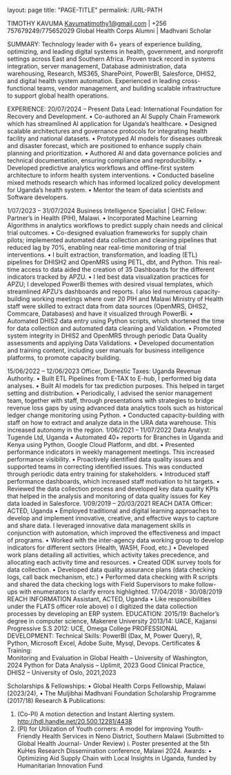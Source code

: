 layout: page
title: "PAGE-TITLE"
permalink: /URL-PATH

TIMOTHY KAVUMA
Kavumatimothy1@gmail.com | +256 757679249/775652029
Global Health Corps Alumni | Madhvani Scholar

SUMMARY:
Technology leader with 6+ years of experience building, optimizing, and leading digital systems in health, government, and nonprofit settings across East and Southern Africa. Proven track record in systems integration, server management, Database administration, data warehousing, Research, MS365, SharePoint, PowerBI, Salesforce, DHIS2, and digital health system automation. Experienced in leading cross-functional teams, vendor management, and building scalable infrastructure to support global health operations.

EXPERIENCE:
20/07/2024 – Present
Data Lead: International Foundation for Recovery and Development.
•	Co-authored an AI Supply Chain Framework which has streamlined AI application for Uganda’s healthcare.
•	Designed scalable architectures and governance protocols for integrating health facility and national datasets.
•	Prototyped AI models for diseases outbreak and disaster forecast, which are positioned to enhance supply chain planning and prioritization.
•	Authored AI and data governance policies and technical documentation, ensuring compliance and reproducibility.
•	Developed predictive analytics workflows and offline-first system architecture to inform health system interventions.
•	Conducted baseline mixed methods research which has informed localized policy development for Uganda’s health system.
•	Mentor the team of data scientists and Software developers.

1/07/2023 – 31/07/2024
Business Intelligence Specialist | GHC Fellow: Partner’s in Health (PIH), Malawi.
•	Incorporated Machine Learning Algorithms in analytics workflows to predict supply chain needs and clinical trial outcomes.
•	Co-designed evaluation frameworks for supply chain pilots; implemented automated data collection and cleaning pipelines that reduced lag by 70%, enabling near real-time monitoring of trial interventions.
•	I built extraction, transformation, and loading (ETL) pipelines for DHISH2 and OpenMRS using PETL, dbt, and Python. This real-time access to data aided the creation of 35 Dashboards for the different indicators tracked by APZU.
•	I led best data visualization practices for APZU; I developed PowerBi themes with desired visual templates, which streamlined APZU’s dashboards and reports. I also led numerous capacity-building working meetings where over 20 PIH and Malawi Ministry of Health staff were skilled to extract data from data sources (OpenMRS, DHIS2, Commcare, Databases) and have it visualized through PowerBi. 
•	Automated DHIS2 data entry using Python scripts, which shortened the time for data collection and automated data cleaning and Validation.
•	Promoted system integrity in DHIS2 and OpenMRS through periodic Data Quality assessments and applying Data Validations.
•	Developed documentation and training content, including user manuals for business intelligence platforms, to promote capacity building.

15/06/2022 – 12/06/2023
Officer, Domestic Taxes: Uganda Revenue Authority.
•	Built ETL Pipelines from E-TAX to E-hub, I performed big data analyses. 
•	Built AI models for tax prediction purposes. This helped in target setting and distribution.
•	Periodically, I advised the senior management team, together with staff, through presentations with strategies to bridge revenue loss gaps by using advanced data analytics tools such as historical ledger change monitoring using Python.
•	Conducted capacity-building with staff on how to extract and analyze data in the URA data warehouse. This increased autonomy in the region.
1/06/2021 – 11/07/2022
Data Analyst: Tugende Ltd, Uganda
•	Automated 40+ reports for Branches in Uganda and Kenya using Python, Google Cloud Platform, and dbt. 
•	Presented performance indicators in weekly management meetings. This increased performance visibility.
•	Proactively identified data quality issues and supported teams in correcting identified issues. This was conducted through periodic data entry training for stakeholders.
•	Introduced staff performance dashboards, which increased staff motivation to hit targets.
•	Reviewed the data collection process and developed key data quality KPIs that helped in the analysis and monitoring of data quality issues for Key data loaded in Salesforce.
1/09/2019 – 20/03/2021
REACH DATA Officer: ACTED, Uganda
•	Employed traditional and digital learning approaches to develop and implement innovative, creative, and effective ways to capture and share data. I leveraged innovative data management skills in conjunction with automation, which improved the effectiveness and impact of programs.
•	Worked with the inter-agency data working group to develop indicators for different sectors (Health, WASH, Food, etc.)
•	Developed work plans detailing all activities, which activity takes precedence, and allocating each activity time and resources.
•	Created ODK survey tools for data collection. 
•	Developed data quality assurance plans (data checking logs, call back mechanism, etc.) 
•	Performed data checking with R scripts and shared the data checking logs with Field Supervisors to make follow-ups with enumerators to clarify errors highlighted.
17/04/2018 - 30/08/2019 
REACH INFORMATION Assistant, ACTED, Uganda
•	Like responsibilities under the FLATS officer role above)
o	I digitized the data collection processes by developing an ERP system.
EDUCATION:
2015/19:		Bachelor’s degree in computer science, Makerere University
2013/14:		UACE, Kajjansi Progressive S.S
2012:		UCE, Omega College
 PROFESSIONAL DEVELOPMENT:
Technical Skills:	PowerBI (Dax, M, Power Query), R, Python, Microsoft Excel, Adobe Suite, Mysql, Devops.
Certificates & Training:	
Monitoring and Evaluation in Global Health – University of Washington, 2024
Python for Data Analysis – Uplimit, 2023
Good Clinical Practice,
DHIS2 – University of Oslo, 2021,2023

Scholarships & Fellowships: 
•	Global Health Corps Fellowship, Malawi (2023/24), 
•	The Muljibhai Madhvani Foundation Scholarship Programme (2017/18)
Research & Publications: 
1.	(Co-PI) A motion detection and Instant Alerting system. http://hdl.handle.net/20.500.12281/4438
2.	(PI) for Utilization of Youth corners: A model for improving Youth-Friendly Health Services in Neno District, Southern Malawi (Submitted to Global Health Journal- Under Review)
i.	Poster presented at the 5th KuHes Research Dissemination conference, Malawi 2024.
Awards:
•	Optimizing Aid Supply Chain with Local Insights in Uganda, funded by Humanitarian Innovation Fund 

